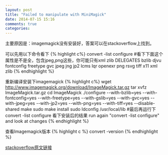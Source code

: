 ```yaml
---
layout: post
title: "Failed to manipulate with MiniMagick"
date: 2014-07-15 15:16
comments: true
categories: 
---
```


主要原因是：imagemagick没有安装好，答案可以在stackoverflow上找到。

可以先用以下命令看下
{% highlight c%}
convert -list configure
#看下下面这个属性是不是全，包含jpeg,png这些，你可能只有xml zlib
DELEGATES     bzlib djvu fontconfig freetype gvc jpeg jng jp2 lcms lqr openexr png rsvg tiff x11 xml zlib
{% endhighlight %}

重新编译安装下imagemagick
{% highlight c%}
wget http://www.imagemagick.org/download/ImageMagick.tar.gz
tar xvfz ImageMagick.tar.gz
cd ImageMagick
./configure --with-bzlib=yes --with-fontconfig=yes --with-freetype=yes --with-gslib=yes --with-gvc=yes --with-jpeg=yes --with-jp2=yes --with-png=yes --with-tiff=yes --disable-shared
make
sudo make install
sudo ldconfig /usr/local/lib
#最后再运行下convert -list configure 看下安装后的结果
run again "convert -list configure" and look at changes
{% endhighlight %}

查看Imagemagick版本
{% highlight c %}
convert -version
{% endhighlight %}

[stackoverflow原文链接](http://stackoverflow.com/questions/10810356/carrierwave-error-msg-failed-to-manipulate-with-minimagick-maybe-it-is-not-an)